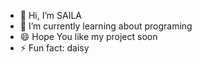 - 👋 Hi, I’m SAILA
- 🌱 I’m currently learning about programing
- 😄 Hope You like my project soon
- ⚡ Fun fact: daisy

<!---
saiprograming/saiprograming is a ✨ special ✨ repository because its `README.md` (this file) appears on your GitHub profile.
You can click the Preview link to take a look at your changes.
--->
